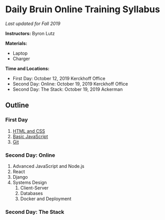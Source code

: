 # Daily Bruin Online Training Syllabus

_Last updated for Fall 2019_

**Instructors:** Byron Lutz

**Materials:**

- Laptop
- Charger

**Time and Locations:** 

- First Day: October 12, 2019 Kerckhoff Office
- Second Day: Online: October 19, 2019 Kerckhoff Office
- Second Day: The Stack: October 19, 2019 Ackerman

## Outline

### First Day

1. [HTML and CSS](./html-and-css/README.md)
2. [Basic JavaScript](./javascript/README.md)
3. [Git](./tools-and-git/git.md)

### Second Day: Online

1. Advanced JavaScript and Node.js
2. React
3. Django
4. Systems Design
   1. Client-Server
   2. Databases
   3. Docker and Deployment

### Second Day: The Stack

